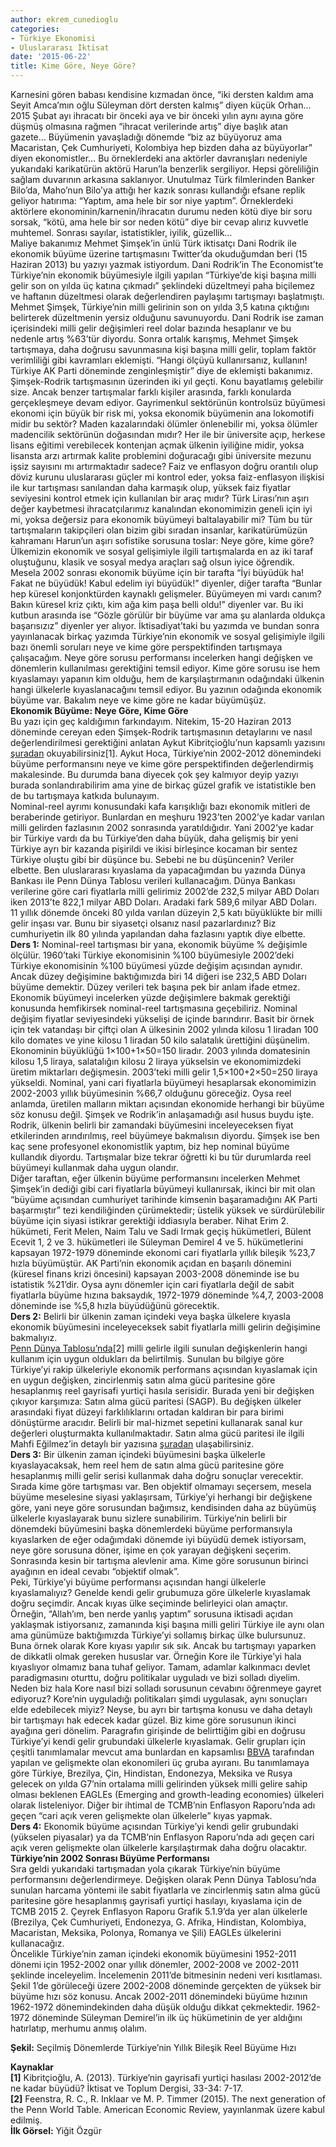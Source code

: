 ```yaml
---
author: ekrem_cunedioglu
categories:
- Türkiye Ekonomisi
- Uluslararası İktisat
date: '2015-06-22'
title: Kime Göre, Neye Göre?
---
```


Karnesini gören babası kendisine kızmadan önce, “iki dersten kaldım ama Seyit Amca’mın oğlu Süleyman dört dersten kalmış” diyen küçük Orhan… 2015 Şubat ayı ihracatı bir önceki aya ve bir önceki yılın aynı ayına göre düşmüş olmasına rağmen “ihracat verilerinde artış” diye başlık atan gazete… Büyümenin yavaşladığı dönemde “biz az büyüyoruz ama Macaristan, Çek Cumhuriyeti, Kolombiya hep bizden daha az büyüyorlar” diyen ekonomistler… Bu örneklerdeki ana aktörler davranışları nedeniyle yukarıdaki karikatürün aktörü Harun’la benzerlik sergiliyor. Hepsi göreliliğin sağlam duvarının arkasına saklanıyor. Unutulmaz Türk filmlerinden Banker Bilo’da, Maho’nun Bilo’ya attığı her kazık sonrası kullandığı efsane replik geliyor hatırıma: “Yaptım, ama hele bir sor niye yaptım”. Örneklerdeki aktörlere ekonominin/karnenin/ihracatın durumu neden kötü diye bir soru sorsak, “kötü, ama hele bir sor neden kötü” diye bir cevap alırız kuvvetle muhtemel. Sonrası sayılar, istatistikler, iyilik, güzellik…  
Maliye bakanımız Mehmet Şimşek’in ünlü Türk iktisatçı Dani Rodrik ile ekonomik büyüme üzerine tartışmasını Twitter’da okuduğumdan beri (15 Haziran 2013) bu yazıyı yazmak istiyordum. Dani Rodrik’in The Economist’te Türkiye’nin ekonomik büyümesiyle ilgili yapılan “Türkiye’de kişi başına milli gelir son on yılda üç katına çıkmadı” şeklindeki düzeltmeyi paha biçilemez ve haftanın düzeltmesi olarak değerlendiren paylaşımı tartışmayı başlatmıştı. Mehmet Şimşek, Türkiye’nin milli gelirinin son on yılda 3,5 katına çıktığını belirterek düzeltmenin yersiz olduğunu savunuyordu. Dani Rodrik ise zaman içerisindeki milli gelir değişimleri reel dolar bazında hesaplanır ve bu nedenle artış %63’tür diyordu. Sonra ortalık karışmış, Mehmet Şimşek tartışmaya, daha doğrusu savunmasına kişi başına milli gelir, toplam faktör verimliliği gibi kavramları eklemişti. “Hangi ölçüyü kullanırsanız, kullanın! Türkiye AK Parti döneminde zenginleşmiştir” diye de eklemişti bakanımız.  
Şimşek-Rodrik tartışmasının üzerinden iki yıl geçti. Konu bayatlamış gelebilir size. Ancak benzer tartışmalar farklı kişiler arasında, farklı konularda gerçekleşmeye devam ediyor. Gayrimenkul sektörünün kontrolsüz büyümesi ekonomi için büyük bir risk mi, yoksa ekonomik büyümenin ana lokomotifi midir bu sektör? Maden kazalarındaki ölümler önlenebilir mi, yoksa ölümler madencilik sektörünün doğasından mıdır? Her ile bir üniversite açıp, herkese lisans eğitimi verebilecek kontenjan açmak ülkenin iyiliğine midir, yoksa lisansta arzı artırmak kalite problemini doğuracağı gibi üniversite mezunu işsiz sayısını mı artırmaktadır sadece? Faiz ve enflasyon doğru orantılı olup döviz kurunu uluslararası güçler mi kontrol eder, yoksa faiz-enflasyon ilişkisi ile kur tartışması sanılandan daha karmaşık olup, yüksek faiz fiyatlar seviyesini kontrol etmek için kullanılan bir araç mıdır? Türk Lirası’nın aşırı değer kaybetmesi ihracatçılarımız kanalından ekonomimizin geneli için iyi mi, yoksa değersiz para ekonomik büyümeyi baltalayabilir mi? Tüm bu tür tartışmaların takipçileri olan bizim gibi sıradan insanlar, karikatürümüzün kahramanı Harun’un aşırı sofistike sorusuna toslar: Neye göre, kime göre?  
Ülkemizin ekonomik ve sosyal gelişimiyle ilgili tartışmalarda en az iki taraf oluştuğunu, klasik ve sosyal medya araçları sağ olsun iyice öğrendik. Mesela 2002 sonrası ekonomik büyüme için bir tarafta “İyi büyüdük ha! Fakat ne büyüdük! Kabul edelim iyi büyüdük!” diyenler, diğer tarafta “Bunlar hep küresel konjonktürden kaynaklı gelişmeler. Büyümeyen mi vardı canım? Bakın küresel kriz çıktı, kim ağa kim paşa belli oldu!” diyenler var. Bu iki kutbun arasında ise “Gözle görülür bir büyüme var ama şu alanlarda oldukça başarısızız” diyenler yer alıyor. İktisadiyat’taki bu yazımda ve bundan sonra yayınlanacak birkaç yazımda Türkiye’nin ekonomik ve sosyal gelişimiyle ilgili bazı önemli soruları neye ve kime göre perspektifinden tartışmaya çalışacağım. Neye göre sorusu performansı incelerken hangi değişken ve dönemlerin kullanılması gerektiğini temsil ediyor. Kime göre sorusu ise hem kıyaslamayı yapanın kim olduğu, hem de karşılaştırmanın odağındaki ülkenin hangi ülkelerle kıyaslanacağını temsil ediyor. Bu yazının odağında ekonomik büyüme var. Bakalım neye ve kime göre ne kadar büyümüşüz.  
**Ekonomik Büyüme: Neye Göre, Kime Göre**  
Bu yazı için geç kaldığımın farkındayım. Nitekim, 15-20 Haziran 2013 döneminde cereyan eden Şimşek-Rodrik tartışmasının detaylarını ve nasıl değerlendirilmesi gerektiğini anlatan Aykut Kibritçioğlu’nun kapsamlı yazısını [şuradan](http://mpra.ub.uni-muenchen.de/56639/1/MPRA_paper_56639.pdf) okuyabilirsiniz\[1\]. Aykut Hoca, Türkiye’nin 2002-2012 dönemindeki büyüme performansını neye ve kime göre perspektifinden değerlendirmiş makalesinde. Bu durumda bana diyecek çok şey kalmıyor deyip yazıyı burada sonlandırabilirim ama yine de birkaç güzel grafik ve istatistikle ben de bu tartışmaya katkıda bulunayım.  
Nominal-reel ayrımı konusundaki kafa karışıklığı bazı ekonomik mitleri de beraberinde getiriyor. Bunlardan en meşhuru 1923’ten 2002’ye kadar varılan milli gelirden fazlasının 2002 sonrasında yaratıldığıdır. Yani 2002’ye kadar bir Türkiye vardı da bu Türkiye’den daha büyük, daha gelişmiş bir yeni Türkiye ayrı bir kazanda pişirildi ve ikisi birleşince kocaman bir sentez Türkiye oluştu gibi bir düşünce bu. Sebebi ne bu düşüncenin? Veriler elbette. Ben uluslararası kıyaslama da yapacağımdan bu yazında Dünya Bankası ile Penn Dünya Tablosu verileri kullanacağım. Dünya Bankası verilerine göre cari fiyatlarla milli gelirimiz 2002’de 232,5 milyar ABD Doları iken 2013’te 822,1 milyar ABD Doları. Aradaki fark 589,6 milyar ABD Doları. 11 yıllık dönemde önceki 80 yılda varılan düzeyin 2,5 katı büyüklükte bir milli gelir inşası var. Bunu bir siyasetçi olsanız nasıl pazarlardınız? Biz cumhuriyetin ilk 80 yılında yapılandan daha fazlasını yaptık diye elbette.  
**Ders 1:** Nominal-reel tartışması bir yana, ekonomik büyüme % değişimle ölçülür. 1960’taki Türkiye ekonomisinin %100 büyümesiyle 2002’deki Türkiye ekonomisinin %100 büyümesi yüzde değişim açısından aynıdır. Ancak düzey değişimine baktığımızda biri 14 diğeri ise 232,5 ABD Doları büyüme demektir. Düzey verileri tek başına pek bir anlam ifade etmez.  
Ekonomik büyümeyi incelerken yüzde değişimlere bakmak gerektiği konusunda hemfikirsek nominal-reel tartışmasına geçebiliriz. Nominal değişim fiyatlar seviyesindeki yükselişi de içinde barındırır. Basit bir örnek için tek vatandaşı bir çiftçi olan A ülkesinin 2002 yılında kilosu 1 liradan 100 kilo domates ve yine kilosu 1 liradan 50 kilo salatalık ürettiğini düşünelim. Ekonominin büyüklüğü 1×100+1×50=150 liradır. 2003 yılında domatesinin kilosu 1,5 liraya, salatalığın kilosu 2 liraya yükselsin ve ekonomimizdeki üretim miktarları değişmesin. 2003’teki milli gelir 1,5×100+2×50=250 liraya yükseldi. Nominal, yani cari fiyatlarla büyümeyi hesaplarsak ekonomimizin 2002-2003 yıllık büyümesinin %66,7 olduğunu göreceğiz. Oysa reel anlamda, üretilen malların miktarı açısından ekonomide herhangi bir büyüme söz konusu değil. Şimşek ve Rodrik’in anlaşamadığı asıl husus buydu işte. Rodrik, ülkenin belirli bir zamandaki büyümesini inceleyeceksen fiyat etkilerinden arındırılmış, reel büyümeye bakmalısın diyordu. Şimşek ise ben kaç sene profesyonel ekonomistlik yaptım, biz hep nominal büyüme kullandık diyordu. Tartışmalar bize tekrar öğretti ki bu tür durumlarda reel büyümeyi kullanmak daha uygun olandır.  
Diğer taraftan, eğer ülkenin büyüme performansını incelerken Mehmet Şimşek’in dediği gibi cari fiyatlarla büyümeyi kullanırsak, ikinci bir mit olan “büyüme açısından cumhuriyet tarihinde kimsenin başaramadığını AK Parti başarmıştır” tezi kendiliğinden çürümektedir; üstelik yüksek ve sürdürülebilir büyüme için siyasi istikrar gerektiği iddiasıyla beraber. Nihat Erim 2. hükümeti, Ferit Melen, Naim Talu ve Sadi Irmak geçiş hükümetleri, Bülent Ecevit 1, 2 ve 3. hükümetleri ile Süleyman Demirel 4 ve 5. hükümetlerini kapsayan 1972-1979 döneminde ekonomi cari fiyatlarla yıllık bileşik %23,7 hızla büyümüştür. AK Parti’nin ekonomik açıdan en başarılı dönemini (küresel finans krizi öncesini) kapsayan 2003-2008 döneminde ise bu istatistik %21’dir. Oysa aynı dönemler için cari fiyatlarla değil de sabit fiyatlarla büyüme hızına baksaydık, 1972-1979 döneminde %4,7, 2003-2008 döneminde ise %5,8 hızla büyüdüğünü görecektik.  
**Ders 2:** Belirli bir ülkenin zaman içindeki veya başka ülkelere kıyasla ekonomik büyümesini inceleyeceksek sabit fiyatlarla milli gelirin değişimine bakmalıyız.  
[Penn Dünya Tablosu’nda](http://www.rug.nl/research/ggdc/data/pwt/pwt-8.1)\[2\] milli gelirle ilgili sunulan değişkenlerin hangi kullanım için uygun oldukları da belirtilmiş. Sunulan bu bilgiye göre Türkiye’yi rakip ülkeleriyle ekonomik performans açısından kıyaslamak için en uygun değişken, zincirlenmiş satın alma gücü paritesine göre hesaplanmış reel gayrisafi yurtiçi hasıla serisidir. Burada yeni bir değişken çıkıyor karşımıza: Satın alma gücü paritesi (SAGP). Bu değişken ülkeler arasındaki fiyat düzeyi farklılıklarını ortadan kaldıran bir para birimi dönüştürme aracıdır. Belirli bir mal-hizmet sepetini kullanarak sanal kur değerleri oluşturmakta kullanılmaktadır. Satın alma gücü paritesi ile ilgili Mahfi Eğilmez’in detaylı bir yazısına [şuradan](http://www.mahfiegilmez.com/2012/05/satnalma-gucu-paritesi-nedir.html) ulaşabilirsiniz.  
**Ders 3:** Bir ülkenin zaman içindeki büyümesini başka ülkelerle kıyaslayacaksak, hem reel hem de satın alma gücü paritesine göre hesaplanmış milli gelir serisi kullanmak daha doğru sonuçlar verecektir.  
Sırada kime göre tartışması var. Ben objektif olmamayı seçersem, mesela büyüme meselesine siyasi yaklaşırsam, Türkiye’yi herhangi bir değişkene göre, yani neye göre sorusundan bağımsız, kendisinden daha az büyümüş ülkelerle kıyaslayarak bunu sizlere sunabilirim. Türkiye’nin belirli bir dönemdeki büyümesini başka dönemlerdeki büyüme performansıyla kıyaslarken de eğer odağımdaki dönemde iyi büyüdü demek istiyorsam, neye göre sorusuna döner, işime en çok yarayan değişkeni seçerim. Sonrasında kesin bir tartışma alevlenir ama. Kime göre sorusunun birinci ayağının en ideal cevabı “objektif olmak”.  
Peki, Türkiye’yi büyüme performansı açısından hangi ülkelerle kıyaslamalıyız? Genelde kendi gelir grubumuza göre ülkelerle kıyaslamak doğru seçimdir. Ancak kıyas ülke seçiminde belirleyici olan amaçtır. Örneğin, “Allah’ım, ben nerde yanlış yaptım” sorusuna iktisadi açıdan yaklaşmak istiyorsanız, zamanında kişi başına milli geliri Türkiye ile aynı olan ama günümüze baktığımızda Türkiye’yi sollamış birkaç ülke bulursunuz. Buna örnek olarak Kore kıyası yapılır sık sık. Ancak bu tartışmayı yaparken de dikkatli olmak gereken hususlar var. Örneğin Kore ile Türkiye’yi hala kıyaslıyor olmamız bana tuhaf geliyor. Tamam, adamlar kalkınmacı devlet paradigmasını oturttu, doğru politikalar uyguladı ve bizi solladı diyelim. Neden biz hala Kore nasıl bizi solladı sorusunun cevabını öğrenmeye gayret ediyoruz? Kore’nin uyguladığı politikaları şimdi uygulasak, aynı sonuçları elde edebilecek miyiz? Neyse, bu ayrı bir tartışma konusu ve daha detaylı bir tartışmayı hak edecek kadar güzel. Biz kime göre sorusunun ikinci ayağına geri dönelim. Paragrafın girişinde de belirttiğim gibi en doğrusu Türkiye’yi kendi gelir grubundaki ülkelerle kıyaslamak. Gelir grupları için çeşitli tanımlamalar mevcut ama bunlardan en kapsamlısı [BBVA](https://www.bbvaresearch.com/KETD/fbin/mult/2014_EAGLEs_Economic_Outllok-Annual_tcm348-437158.pdf?ts=3132014) tarafından yapılan ve gelişmekte olan ekonomileri üç gruba ayıranı. Bu tanımlamaya göre Türkiye, Brezilya, Çin, Hindistan, Endonezya, Meksika ve Rusya gelecek on yılda G7’nin ortalama milli gelirinden yüksek milli gelire sahip olması beklenen EAGLEs (Emerging and growth-leading economies) ülkeleri olarak listeleniyor. Diğer bir ihtimal de TCMB’nin Enflasyon Raporu’nda adı geçen “cari açık veren gelişmekte olan ülkelerle” kıyas yapmak.  
**Ders 4:** Ekonomik büyüme açısından Türkiye’yi kendi gelir grubundaki (yükselen piyasalar) ya da TCMB’nin Enflasyon Raporu’nda adı geçen cari açık veren gelişmekte olan ülkelerle karşılaştırmak daha doğru olacaktır.  
**Türkiye’nin 2002 Sonrası Büyüme Performansı**  
Sıra geldi yukarıdaki tartışmadan yola çıkarak Türkiye’nin büyüme performansını değerlendirmeye. Değişken olarak Penn Dünya Tablosu’nda sunulan harcama yöntemi ile sabit fiyatlarla ve zincirlenmiş satın alma gücü paritesine göre hesaplanmış gayrisafi yurtiçi hasılayı, kıyaslama için de TCMB 2015 2. Çeyrek Enflasyon Raporu Grafik 5.1.9’da yer alan ülkelerle (Brezilya, Çek Cumhuriyeti, Endonezya, G. Afrika, Hindistan, Kolombiya, Macaristan, Meksika, Polonya, Romanya ve Şili) EAGLEs ülkelerini kullanacağız.  
Öncelikle Türkiye’nin zaman içindeki ekonomik büyümesini 1952-2011 dönemi için 1952-2002 onar yıllık dönemler, 2002-2008 ve 2002-2011 şeklinde inceleyelim. İncelemenin 2011’de bitmesinin nedeni veri kısıtlaması. Şekil 1’de görüleceği üzere 2002-2008 döneminde gerçekten de yüksek bir büyüme hızı söz konusu. Ancak 2002-2011 dönemindeki büyüme hızının 1962-1972 dönemindekinden daha düşük olduğu dikkat çekmektedir. 1962-1972 döneminde Süleyman Demirel’in ilk üç hükümetinin de yer aldığını hatırlatıp, merhumu anmış olalım.

**Şekil:** Seçilmiş Dönemlerde Türkiye’nin Yıllık Bileşik Reel Büyüme Hızı

</figure>  
   
**Kaynaklar**  
**\[1\]** Kibritçioğlu, A. (2013). Türkiye’nin gayrisafi yurtiçi hasılası 2002-2012’de ne kadar büyüdü? İktisat ve Toplum Dergisi, 33-34: 7-17.  
**\[2\]** Feenstra, R. C., R. Inklaar ve M. P. Timmer (2015). The next generation of the Penn World Table. American Economic Review, yayınlanmak üzere kabul edilmiş.  
**İlk Görsel:** Yiğit Özgür